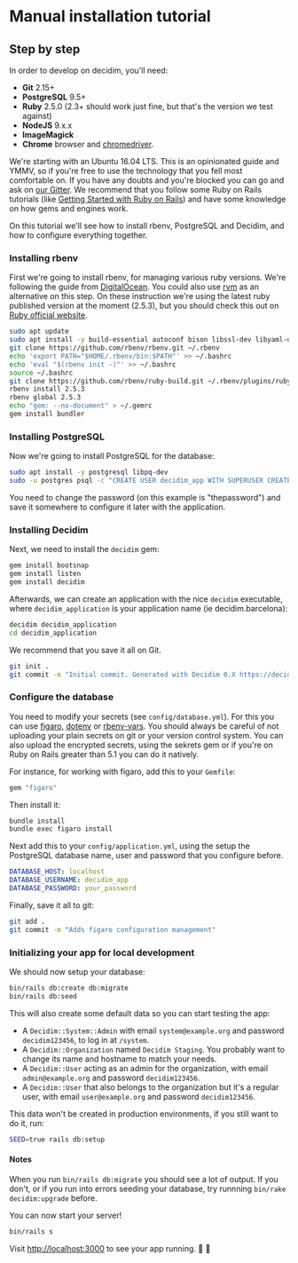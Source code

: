 # Manual installation tutorial

## Step by step

In order to develop on decidim, you'll need:

* **Git** 2.15+
* **PostgreSQL** 9.5+
* **Ruby** 2.5.0 (2.3+ should work just fine, but that's the version we test against)
* **NodeJS** 9.x.x
* **ImageMagick**
* **Chrome** browser and [chromedriver](https://sites.google.com/a/chromium.org/chromedriver/).

We're starting with an Ubuntu 16.04 LTS. This is an opinionated guide and YMMV, so if you're free to use the technology that you fell most comfortable on. If you have any doubts and you're blocked you can go and ask on [our Gitter](https://gitter.im/decidim/decidim). We recommend that you follow some Ruby on Rails tutorials (like [Getting Started with Ruby on Rails](http://guides.rubyonrails.org/getting_started.html)) and have some knowledge on how gems and engines work.

On this tutorial we'll see how to install rbenv, PostgreSQL and Decidim, and how to configure everything together.

### Installing rbenv

First we're going to install rbenv, for managing various ruby versions. We're following the guide from [DigitalOcean](https://www.digitalocean.com/community/tutorials/how-to-install-ruby-on-rails-with-rbenv-on-ubuntu-16-04). You could also use [rvm](https://rvm.io/) as an alternative on this step. On these instruction we're using the latest ruby published version at the moment (2.5.3), but you should check this out on [Ruby official website](https://www.ruby-lang.org/en/downloads/).

```bash
sudo apt update
sudo apt install -y build-essential autoconf bison libssl-dev libyaml-dev libreadline-dev zlib1g-dev libncurses5-dev libffi-dev libgdbm3 libgdbm-dev libicu-dev
git clone https://github.com/rbenv/rbenv.git ~/.rbenv
echo 'export PATH="$HOME/.rbenv/bin:$PATH"' >> ~/.bashrc
echo 'eval "$(rbenv init -)"' >> ~/.bashrc
source ~/.bashrc
git clone https://github.com/rbenv/ruby-build.git ~/.rbenv/plugins/ruby-build
rbenv install 2.5.3
rbenv global 2.5.3
echo "gem: --no-document" > ~/.gemrc
gem install bundler
```

### Installing PostgreSQL

Now we're going to install PostgreSQL for the database:

```bash
sudo apt install -y postgresql libpq-dev
sudo -u postgres psql -c "CREATE USER decidim_app WITH SUPERUSER CREATEDB NOCREATEROLE PASSWORD 'thepassword'"
```

You need to change the password (on this example is "thepassword") and save it somewhere to configure it later with the application.

### Installing Decidim

Next, we need to install the `decidim` gem:

```bash
gem install bootsnap
gem install listen
gem install decidim
```

Afterwards, we can create an application with the nice `decidim` executable, where `decidim_application` is your application name (ie decidim.barcelona):

```bash
decidim decidim_application
cd decidim_application
```

We recommend that you save it all on Git.

```bash
git init .
git commit -m "Initial commit. Generated with Decidim 0.X https://decidim.org"
```

### Configure the database

You need to modify your secrets (see `config/database.yml`). For this you can use [figaro](https://github.com/laserlemon/figaro), [dotenv](https://github.com/bkeepers/dotenv) or [rbenv-vars](https://github.com/rbenv/rbenv-vars). You should always be careful of not uploading your plain secrets on git or your version control system. You can also upload the encrypted secrets, using the sekrets gem or if you're on Ruby on Rails greater than 5.1 you can do it natively.

For instance, for working with figaro, add this to your `Gemfile`:

```ruby
gem "figaro"
```

Then install it:

```bash
bundle install
bundle exec figaro install
```

Next add this to your `config/application.yml`, using the setup the PostgreSQL database name, user and password that you configure before.

```yaml
DATABASE_HOST: localhost
DATABASE_USERNAME: decidim_app
DATABASE_PASSWORD: your_password
```

Finally, save it all to git:

```bash
git add .
git commit -m "Adds figaro configuration management"
```

### Initializing your app for local development

We should now setup your database:

```bash
bin/rails db:create db:migrate
bin/rails db:seed
```

This will also create some default data so you can start testing the app:

* A `Decidim::System::Admin` with email `system@example.org` and password `decidim123456`, to log in at `/system`.
* A `Decidim::Organization` named `Decidim Staging`. You probably want to change its name and hostname to match your needs.
* A `Decidim::User` acting as an admin for the organization, with email `admin@example.org` and password `decidim123456`.
* A `Decidim::User` that also belongs to the organization but it's a regular user, with email `user@example.org` and password `decidim123456`.

This data won't be created in production environments, if you still want to do it, run:

```bash
SEED=true rails db:setup
```

#### Notes

When you run `bin/rails db:migrate` you should see a lot of output. If you don't, or if you run into errors seeding your database, try runnning `bin/rake decidim:upgrade` before.

You can now start your server!

```bash
bin/rails s
```

Visit [http://localhost:3000](http://localhost:3000) to see your app running. 🎉 🎉
